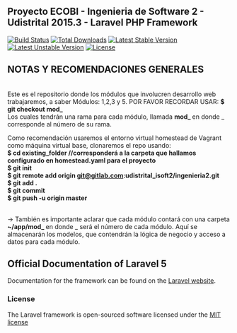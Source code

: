 ## Proyecto ECOBI - Ingenieria de Software 2 - Udistrital 2015.3 - Laravel PHP Framework

[![Build Status](https://travis-ci.org/laravel/framework.svg)](https://travis-ci.org/laravel/framework)
[![Total Downloads](https://poser.pugx.org/laravel/framework/d/total.svg)](https://packagist.org/packages/laravel/framework)
[![Latest Stable Version](https://poser.pugx.org/laravel/framework/v/stable.svg)](https://packagist.org/packages/laravel/framework)
[![Latest Unstable Version](https://poser.pugx.org/laravel/framework/v/unstable.svg)](https://packagist.org/packages/laravel/framework)
[![License](https://poser.pugx.org/laravel/framework/license.svg)](https://packagist.org/packages/laravel/framework)
<br>
## NOTAS Y RECOMENDACIONES GENERALES 
<br>
Este es el repositorio donde los módulos que involucren desarrollo web trabajaremos, a saber Módulos: 1,2,3 y 5. POR FAVOR RECORDAR USAR: <strong><italic> $ git checkout mod_ </strong></italic> <br>
Los cuales tendrán una rama para cada módulo, llamada <strong> mod_ </strong> en donde _ corresponde al número de su rama.<br>

Como recomendación usaremos el entorno virtual homestead de <italic>Vagrant</italic> como máquina virtual base, clonaremos el repo usando:
<br><strong>
$ cd existing_folder <italic>//corresponderá a la carpeta que hallamos configurado en homestead.yaml para el proyecto</italic><br>
$ git init<br>
$ git remote add origin git@gitlab.com:udistrital_isoft2/ingenieria2.git<br>
$ git add .<br>
$ git commit<br>
$ git push -u origin master<br>
</strong><br>

-> También es importante aclarar que cada módulo contará con una carpeta <strong>~/app/mod_ </strong> en donde _ será el número de cada módulo. Aquí se almacenarán los modelos, que contendrán la lógica de negocio y acceso a datos para cada módulo.


## Official Documentation of Laravel 5

Documentation for the framework can be found on the [Laravel website](http://laravel.com/docs).

### License

The Laravel framework is open-sourced software licensed under the [MIT license](http://opensource.org/licenses/MIT)